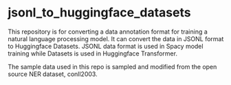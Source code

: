 # jsonl_to_huggingface_datasets
This repository is for converting a data annotation format for training a natural language processing model. It can convert the data in JSONL format to Huggingface Datasets. JSONL data format is used in Spacy model training while Datasets is used in Huggingface Transformer.  

The sample data used in this repo is sampled and modified from the open source NER dataset, conll2003.
